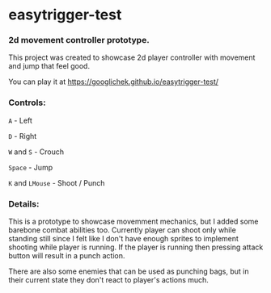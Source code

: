 # easytrigger-test
### 2d movement controller prototype.

This project was created to showcase 2d player controller with movement and jump that feel good.

You can play it at https://googlichek.github.io/easytrigger-test/

### Controls:

`A` - Left

`D` - Right

`W` and `S` - Crouch

`Space` - Jump

`K` and `LMouse` - Shoot / Punch

### Details:

This is a prototype to showcase movemment mechanics, but I added some barebone combat abilities too.
Currently player can shoot only while standing still since I felt like I don't have enough sprites to implement shooting while player is running.
If the player is running then pressing attack button will result in a punch action.

There are also some enemies that can be used as punching bags, but in their current state they don't react to player's actions much.
